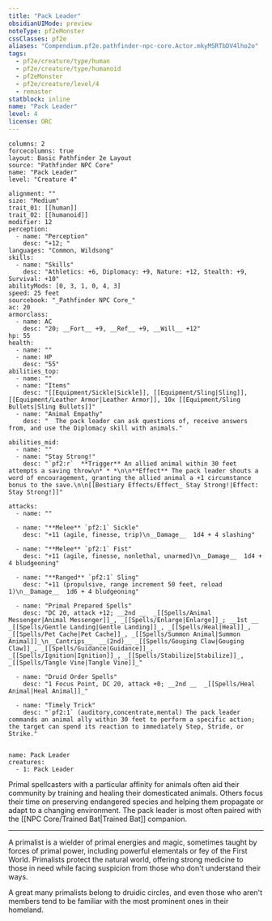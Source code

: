 ```yaml
---
title: "Pack Leader"
obsidianUIMode: preview
noteType: pf2eMonster
cssClasses: pf2e
aliases: "Compendium.pf2e.pathfinder-npc-core.Actor.mkyMSRTbDV4lho2o" 
tags:
  - pf2e/creature/type/human
  - pf2e/creature/type/humanoid
  - pf2eMonster
  - pf2e/creature/level/4
  - remaster
statblock: inline
name: "Pack Leader"
level: 4
license: ORC
---
```


```statblock
columns: 2
forcecolumns: true
layout: Basic Pathfinder 2e Layout
source: "Pathfinder NPC Core"
name: "Pack Leader"
level: "Creature 4"

alignment: ""
size: "Medium"
trait_01: [[human]]
trait_02: [[humanoid]]
modifier: 12
perception:
  - name: "Perception"
    desc: "+12; "
languages: "Common, Wildsong"
skills:
  - name: "Skills"
    desc: "Athletics: +6, Diplomacy: +9, Nature: +12, Stealth: +9, Survival: +10"
abilityMods: [0, 3, 1, 0, 4, 3]
speed: 25 feet
sourcebook: "_Pathfinder NPC Core_"
ac: 20
armorclass:
  - name: AC
    desc: "20; __Fort__ +9, __Ref__ +9, __Will__ +12"
hp: 55
health:
  - name: ""
  - name: HP
    desc: "55"
abilities_top:
  - name: ""
  - name: "Items"
    desc: "[[Equipment/Sickle|Sickle]], [[Equipment/Sling|Sling]], [[Equipment/Leather Armor|Leather Armor]], 10x [[Equipment/Sling Bullets|Sling Bullets]]"
  - name: "Animal Empathy"
    desc: "  The pack leader can ask questions of, receive answers from, and use the Diplomacy skill with animals."

abilities_mid:
  - name: ""
  - name: "Stay Strong!"
    desc: "`pf2:r`  **Trigger** An allied animal within 30 feet attempts a saving throw\n* * *\n\n**Effect** The pack leader shouts a word of encouragement, granting the allied animal a +1 circumstance bonus to the save.\n\n[[Bestiary Effects/Effect_ Stay Strong!|Effect: Stay Strong!]]"

attacks:
  - name: ""

  - name: "**Melee** `pf2:1` Sickle"
    desc: "+11 (agile, finesse, trip)\n__Damage__  1d4 + 4 slashing"

  - name: "**Melee** `pf2:1` Fist"
    desc: "+11 (agile, finesse, nonlethal, unarmed)\n__Damage__  1d4 + 4 bludgeoning"

  - name: "**Ranged** `pf2:1` Sling"
    desc: "+11 (propulsive, range increment 50 feet, reload 1)\n__Damage__  1d6 + 4 bludgeoning"

  - name: "Primal Prepared Spells"
    desc: "DC 20, attack +12; __2nd __  _[[Spells/Animal Messenger|Animal Messenger]]_, _[[Spells/Enlarge|Enlarge]]_; __1st __  _[[Spells/Gentle Landing|Gentle Landing]]_, _[[Spells/Heal|Heal]]_, _[[Spells/Pet Cache|Pet Cache]]_, _[[Spells/Summon Animal|Summon Animal]]_\n__Cantrips__  __(2nd)__ _[[Spells/Gouging Claw|Gouging Claw]]_, _[[Spells/Guidance|Guidance]]_, _[[Spells/Ignition|Ignition]]_, _[[Spells/Stabilize|Stabilize]]_, _[[Spells/Tangle Vine|Tangle Vine]]_"

  - name: "Druid Order Spells"
    desc: "1 Focus Point, DC 20, attack +0; __2nd __  _[[Spells/Heal Animal|Heal Animal]]_"

  - name: "Timely Trick"
    desc: "`pf2:1` (auditory,concentrate,mental) The pack leader commands an animal ally within 30 feet to perform a specific action; the target can spend its reaction to immediately Step, Stride, or Strike."
 
```

```encounter-table
name: Pack Leader
creatures:
  - 1: Pack Leader
```



Primal spellcasters with a particular affinity for animals often aid their community by training and healing their domesticated animals. Others focus their time on preserving endangered species and helping them propagate or adapt to a changing environment. The pack leader is most often paired with the [[NPC Core/Trained Bat|Trained Bat]] companion.

* * *

A primalist is a wielder of primal energies and magic, sometimes taught by forces of primal power, including powerful elementals or fey of the First World. Primalists protect the natural world, offering strong medicine to those in need while facing suspicion from those who don't understand their ways.

A great many primalists belong to druidic circles, and even those who aren't members tend to be familiar with the most prominent ones in their homeland.
